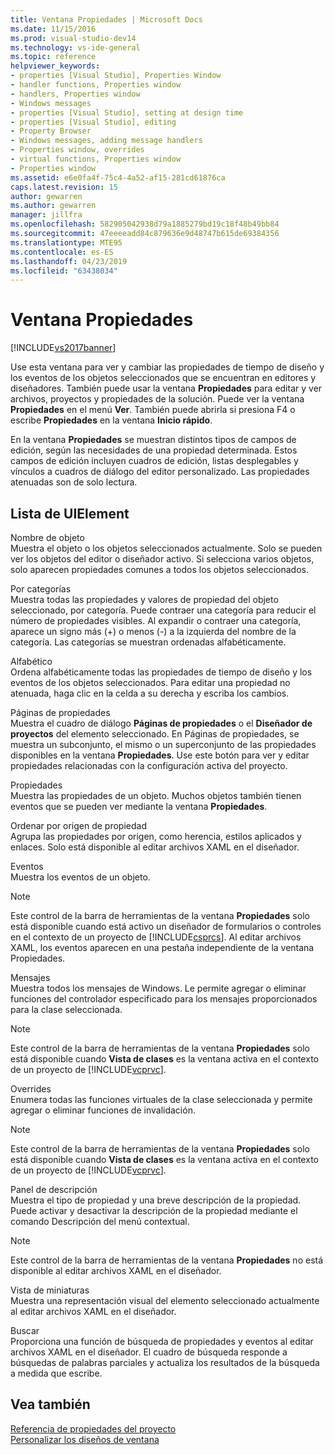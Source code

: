 ```yaml
---
title: Ventana Propiedades | Microsoft Docs
ms.date: 11/15/2016
ms.prod: visual-studio-dev14
ms.technology: vs-ide-general
ms.topic: reference
helpviewer_keywords:
- properties [Visual Studio], Properties Window
- handler functions, Properties window
- handlers, Properties window
- Windows messages
- properties [Visual Studio], setting at design time
- properties [Visual Studio], editing
- Property Browser
- Windows messages, adding message handlers
- Properties window, overrides
- virtual functions, Properties window
- Properties window
ms.assetid: e6e0fa4f-75c4-4a52-af15-281cd61876ca
caps.latest.revision: 15
author: gewarren
ms.author: gewarren
manager: jillfra
ms.openlocfilehash: 582905042938d79a1885279bd19c18f48b49bb84
ms.sourcegitcommit: 47eeeeadd84c879636e9d48747b615de69384356
ms.translationtype: MTE95
ms.contentlocale: es-ES
ms.lasthandoff: 04/23/2019
ms.locfileid: "63438034"
---
```

# <a name="properties-window"></a>Ventana Propiedades
[!INCLUDE[vs2017banner](../../includes/vs2017banner.md)]

Use esta ventana para ver y cambiar las propiedades de tiempo de diseño y los eventos de los objetos seleccionados que se encuentran en editores y diseñadores. También puede usar la ventana **Propiedades** para editar y ver archivos, proyectos y propiedades de la solución. Puede ver la ventana **Propiedades** en el menú **Ver**. También puede abrirla si presiona F4 o escribe **Propiedades** en la ventana **Inicio rápido**.  
  
 En la ventana **Propiedades** se muestran distintos tipos de campos de edición, según las necesidades de una propiedad determinada. Estos campos de edición incluyen cuadros de edición, listas desplegables y vínculos a cuadros de diálogo del editor personalizado. Las propiedades atenuadas son de solo lectura.  
  
## <a name="uielement-list"></a>Lista de UIElement  
 Nombre de objeto  
 Muestra el objeto o los objetos seleccionados actualmente. Solo se pueden ver los objetos del editor o diseñador activo. Si selecciona varios objetos, solo aparecen propiedades comunes a todos los objetos seleccionados.  
  
 Por categorías  
 Muestra todas las propiedades y valores de propiedad del objeto seleccionado, por categoría. Puede contraer una categoría para reducir el número de propiedades visibles. Al expandir o contraer una categoría, aparece un signo más (+) o menos (-) a la izquierda del nombre de la categoría. Las categorías se muestran ordenadas alfabéticamente.  
  
 Alfabético  
 Ordena alfabéticamente todas las propiedades de tiempo de diseño y los eventos de los objetos seleccionados. Para editar una propiedad no atenuada, haga clic en la celda a su derecha y escriba los cambios.  
  
 Páginas de propiedades  
 Muestra el cuadro de diálogo **Páginas de propiedades** o el **Diseñador de proyectos** del elemento seleccionado. En Páginas de propiedades, se muestra un subconjunto, el mismo o un superconjunto de las propiedades disponibles en la ventana **Propiedades**. Use este botón para ver y editar propiedades relacionadas con la configuración activa del proyecto.  
  
 Propiedades  
 Muestra las propiedades de un objeto. Muchos objetos también tienen eventos que se pueden ver mediante la ventana **Propiedades**.  
  
 Ordenar por origen de propiedad  
 Agrupa las propiedades por origen, como herencia, estilos aplicados y enlaces. Solo está disponible al editar archivos XAML en el diseñador.  
  
 Eventos  
 Muestra los eventos de un objeto.  
  
> [!NOTE]
> Este control de la barra de herramientas de la ventana **Propiedades** solo está disponible cuando está activo un diseñador de formularios o controles en el contexto de un proyecto de [!INCLUDE[csprcs](../../includes/csprcs-md.md)]. Al editar archivos XAML, los eventos aparecen en una pestaña independiente de la ventana Propiedades.  
  
 Mensajes  
 Muestra todos los mensajes de Windows. Le permite agregar o eliminar funciones del controlador especificado para los mensajes proporcionados para la clase seleccionada.  
  
> [!NOTE]
> Este control de la barra de herramientas de la ventana **Propiedades** solo está disponible cuando **Vista de clases** es la ventana activa en el contexto de un proyecto de [!INCLUDE[vcprvc](../../includes/vcprvc-md.md)].  
  
 Overrides  
 Enumera todas las funciones virtuales de la clase seleccionada y permite agregar o eliminar funciones de invalidación.  
  
> [!NOTE]
> Este control de la barra de herramientas de la ventana **Propiedades** solo está disponible cuando **Vista de clases** es la ventana activa en el contexto de un proyecto de [!INCLUDE[vcprvc](../../includes/vcprvc-md.md)].  
  
 Panel de descripción  
 Muestra el tipo de propiedad y una breve descripción de la propiedad. Puede activar y desactivar la descripción de la propiedad mediante el comando Descripción del menú contextual.  
  
> [!NOTE]
> Este control de la barra de herramientas de la ventana **Propiedades** no está disponible al editar archivos XAML en el diseñador.  
  
 Vista de miniaturas  
 Muestra una representación visual del elemento seleccionado actualmente al editar archivos XAML en el diseñador.  
  
 Buscar  
 Proporciona una función de búsqueda de propiedades y eventos al editar archivos XAML en el diseñador. El cuadro de búsqueda responde a búsquedas de palabras parciales y actualiza los resultados de la búsqueda a medida que escribe.  
  
## <a name="see-also"></a>Vea también  
 [Referencia de propiedades del proyecto](../../ide/reference/project-properties-reference.md)   
 [Personalizar los diseños de ventana](../../ide/customizing-window-layouts-in-visual-studio.md)
